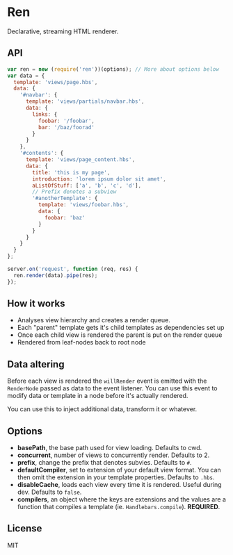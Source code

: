 # Ren

Declarative, streaming HTML renderer.

## API

```javascript
var ren = new (require('ren'))(options); // More about options below
var data = {
  template: 'views/page.hbs',
  data: {
    '#navbar': {
      template: 'views/partials/navbar.hbs',
      data: {
        links: {
          foobar: '/foobar',
          bar: '/baz/foorad'
        }
      }
    },
    '#contents': {
      template: 'views/page_content.hbs',
      data: {
        title: 'this is my page',
        introduction: 'lorem ipsum dolor sit amet',
        aListOfStuff: ['a', 'b', 'c', 'd'],
        // Prefix denotes a subview
        '#anotherTemplate': {
          template: 'views/foobar.hbs',
          data: {
            foobar: 'baz'
          }
        }
      }
    }
  }
};

server.on('request', function (req, res) {
  ren.render(data).pipe(res);
});
```

## How it works

* Analyses view hierarchy and creates a render queue.
* Each "parent" template gets it's child templates as dependencies set up
* Once each child view is rendered the parent is put on the render queue
* Rendered from leaf-nodes back to root node

## Data altering

Before each view is rendered the `willRender` event is emitted with the
`RenderNode` passed as data to the event listener. You can use this event to
modify data or template in a node before it's actually rendered.

You can use this to inject additional data, transform it or whatever.

## Options

* **basePath**, the base path used for view loading. Defaults to cwd.
* **concurrent**, number of views to concurrently render. Defaults to 2.
* **prefix**, change the prefix that denotes subvies. Defaults to `#`.
* **defaultCompiler**, set to extension of your default view format. You can
then omit the extension in your template properties. Defaults to `.hbs`.
* **disableCache**, loads each view every time it is rendered. Useful during
dev. Defaults to `false`.
* **compilers**, an object where the keys are extensions and the values are
a function that compiles a template (ie. `Handlebars.compile`). **REQUIRED**.

## License

MIT

